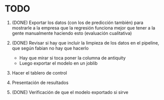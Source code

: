 # TODO

1. (DONE) Exportar los datos (con los de predicción también) para mostrarle a la empresa que la regresión funciona mejor que tener a la gente manualmente haciendo esto (evaluación cualitativa)

2. (DONE) Revisar si hay que incluir la limpieza de los datos en el pipeline, que según fabian no hay que hacerlo
    - Hay que mirar si toca poner la columna de antiquity
    - Luego exportar el modelo en un joblib


3. Hacer el tablero de control

4. Presentación de resultados 

5. (DONE) Verificación de que el modelo exportado si sirve